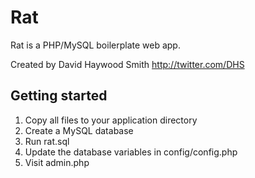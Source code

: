 Rat
===

Rat is a PHP/MySQL boilerplate web app.

Created by David Haywood Smith
http://twitter.com/DHS

Getting started
---------------

1. Copy all files to your application directory
2. Create a MySQL database
3. Run rat.sql
4. Update the database variables in config/config.php
5. Visit admin.php